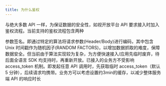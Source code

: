 ```yaml
---
title: 为什么鉴权
---
```


与绝大多数 API 一样，为保证数据的安全性，如视开放平台 API 要求接入时加入鉴权流程。当前支持的鉴权流程包含两种

参数签名。即通过特定的算法将请求参数(Header/Body)进行编码，其中包含 Unix 时间戳作为随机因子(RANDOM FACTORS)，以增加数据抓取的难度，保障数据安全。但当前由于算法实现较为复杂，为方便快速接入/应用先临时废弃，待后面全语言 SDK 均支持时，再重新开放。已接入的业务方不受影响
access_token 机制。即发起任意 API 调用时，先获取临时 access_token（默认5 分钟），后续请求均携带。业务方可以考虑设置约3min的缓存，以减少整体服务端 API 的响应时长
